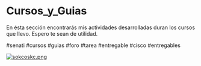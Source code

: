 # Cursos_y_Guias
En ésta sección encontrarás mis actividades desarrolladas duran los cursos que llevo. Espero te sean de utilidad.

#senati #cursos #guias #foro #tarea #entregable #cisco #entregables

[![sokcoskc.png](https://i.postimg.cc/k50FZVsm/sokcoskc.png)](https://postimg.cc/8Fb6fzxK)
